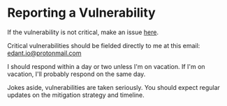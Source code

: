 # Reporting a Vulnerability

If the vulnerability is not critical, make an issue [here](https://github.com/e-dant/watcher/issues).

Critical vulnerabilities should be fielded directly to me at this email: edant.io@protonmail.com

I should respond within a day or two unless I'm on vacation.
If I'm on vacation, I'll probably respond on the same day.

Jokes aside, vulnerabilities are taken seriously.
You should expect regular updates on the mitigation strategy and timeline.

